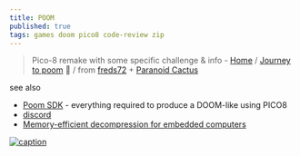 ```yaml
---
title: POOM
published: true
tags: games doom pico8 code-review zip
---
```

> Pico-8 remake with some specific challenge & info - [Home](https://freds72.itch.io/poom) / [Journey to poom](https://freds72.itch.io/poom/devlog/241700/journey-to-poom) 📕 / from [freds72](https://itch.io/profile/freds72) + [Paranoid Cactus](https://paranoidcactus.itch.io/)

see also
- [Poom SDK](https://github.com/freds72/poom-sdk?tab=readme-ov-file#poom-sdk) - everything required to produce a DOOM-like using PICO8
- [discord](https://discord.com/invite/Bmc4nxjfuE)
- [Memory-efficient decompression for embedded computers](https://www.excamera.com/sphinx/article-compression.html)

[ ![caption](https://www.lexaloffle.com/media/51368/sub1_poom.gif) ](https://www.lexaloffle.com/bbs/?tid=45572)
